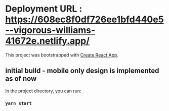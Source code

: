 # Deployment URL : https://608ec8f0df726ee1bfd440e5--vigorous-williams-41672e.netlify.app/

This project was bootstrapped with [Create React App](https://github.com/facebook/create-react-app).

## initial build - mobile only design is implemented as of now

In the project directory, you can run:

### `yarn start`
